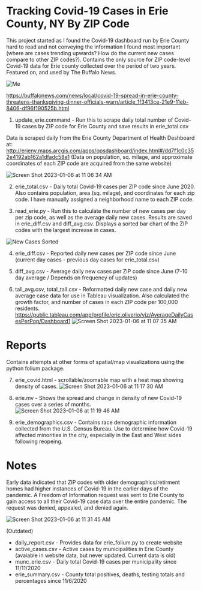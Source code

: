 # Tracking Covid-19 Cases in Erie County, NY By ZIP Code
This project started as I found the Covid-19 dashboard run by Erie County hard to read and not conveying the information I found most important (where are cases trending upwards? How do the current new cases compare to other ZIP codes?). Contains the only source for ZIP code-level Covid-19 data for Erie county collected over the period of two years. Featured on, and used by The Buffalo News. 

![Me](https://user-images.githubusercontent.com/25538281/211057268-0c637f6e-25ad-42c2-af6c-0e86bfa13caa.png)

https://buffalonews.com/news/local/covid-19-spread-in-erie-county-threatens-thanksgiving-dinner-officials-warn/article_1f3413ce-21e9-11eb-8406-df96f190525b.html

1) update_erie.command - Run this to scrape daily total number of Covid-19 cases by ZIP code for Erie County and save results in erie_total.csv

Data is scraped daily from the Erie County Department of Health Deshboard at:
http://erieny.maps.arcgis.com/apps/opsdashboard/index.html#/dd7f1c0c352e4192ab162a1dfadc58e1
(Data on population, sq. milage, and approximate coordinates of each ZIP code are acquired from the same website)

![Screen Shot 2023-01-06 at 11 06 34 AM](https://user-images.githubusercontent.com/25538281/211050942-7b6dee64-ab77-4ef2-8f8b-2b53172db097.png)

2) erie_total.csv - Daily total Covid-19 cases per ZIP code since June 2020. Also contains population, area (sq. milage), and coordinates for each zip code. I have manually assigned a neighborhood name to each ZIP code.

3) read_erie.py - Run this to calculate the number of new cases per day per zip code, as well as the average daily new cases. Results are saved in erie_diff.csv and diff_avg.csv. Displays a sorted bar chart of the ZIP codes with the largest increase in cases.

![New Cases Sorted](https://user-images.githubusercontent.com/25538281/211052127-2f6597ec-e3ec-4788-9112-ec78294528e7.png)

4) erie_diff.csv - Reported daily new cases per ZIP code since June (current day cases - previous day cases for erie_total.csv)

5) diff_avg.csv - Average daily new cases per ZIP code since June (7-10 day average / Depends on frequency of updates)

6) tall_avg.csv, total_tall.csv - Reformatted daily new case and daily new average case data for use in Tableau visualization. Also calculated the growth factor, and number of cases in each ZIP code per 100,000 residents.
https://public.tableau.com/app/profile/eric.oliverio/viz/AverageDailyCasesPerPop/Dashboard1 
 ![Screen Shot 2023-01-06 at 11 07 35 AM](https://user-images.githubusercontent.com/25538281/211051076-518894b5-563c-45fd-8a63-d530f8003d45.png)

# Reports
Contains attempts at other forms of spatial/map visualizations using the python folium package.

7) erie_covid.html - scrollable/zoomable map with a heat map showing density of cases.
![Screen Shot 2023-01-06 at 11 17 30 AM](https://user-images.githubusercontent.com/25538281/211052967-1a5aa233-1410-418f-b778-f725a22a2e11.png)

8) erie.mv - Shows the spread and change in density of new Covid-19 cases over a series of months.
  ![Screen Shot 2023-01-06 at 11 19 46 AM](https://user-images.githubusercontent.com/25538281/211053200-6e30234c-065d-4b4e-aa66-08bfe24c1670.png)
  
9) erie_demographics.csv - Contains race demographic information collected from the U.S. Census Bureau. Use to determine how Covid-19 affected minorities in the city, especially in the East and West sides following reopeing.

# Notes
Early data indicated that ZIP codes with older demographics/retirment homes had higher instances of Covid-19 in the earlier days of the pandemic. A Freedom of Information request was sent to Erie County to gain access to all their Covid-19 case data over the entire pandemic. The request was denied, appealed, and denied again.


![Screen Shot 2023-01-06 at 11 31 45 AM](https://user-images.githubusercontent.com/25538281/211055850-3908f71f-9aa5-4494-9a2d-06a987e2a98f.png)


(Outdated)

* daily_report.csv - Provides data for erie_folium.py to create website  
* active_cases.csv - Active cases by municipalities in Erie County (avaiable in website data, but never updated. Current data is old)
* munc_erie.csv - Daily total Covid-19 cases per municipality since 11/11/2020
* erie_summary.csv - County total positives, deaths, testing totals and percentages since 11/6/2020
